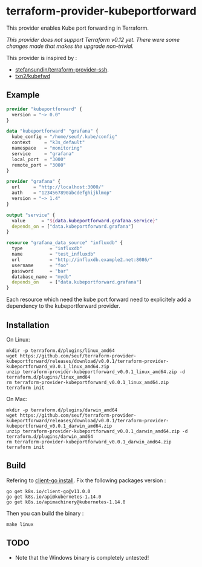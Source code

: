 # terraform-provider-kubeportforward

This provider enables Kube port forwarding in Terraform.

*This provider does not support Terraform v0.12 yet. There were some changes made that makes the upgrade non-trivial.*

This provider is inspired by :

* [stefansundin/terraform-provider-ssh](https://github.com/stefansundin/terraform-provider-ssh).
* [txn2/kubefwd](https://github.com/txn2/kubefwd)

## Example

```terraform
provider "kubeportforward" {
  version = "~> 0.0"
}

data "kubeportforward" "grafana" {
  kube_config = "/home/seuf/.kube/config"
  context     = "k3s_default"
  namespace   = "monitoring"
  service     = "grafana"
  local_port  = "3000"
  remote_port = "3000"
}

provider "grafana" {
  url     = "http://localhost:3000/"
  auth    = "1234567890abcdefghijklmop"
  version = "~> 1.4"
}

output "service" {
  value      = "${data.kubeportforward.grafana.service}"
  depends_on = ["data.kubeportforward.grafana"]
}

resource "grafana_data_source" "influxdb" {
  type          = "influxdb"
  name          = "test_influxdb"
  url           = "http://influxdb.example2.net:8086/"
  username      = "foo"
  password      = "bar"
  database_name = "mydb"
  depends_on    = ["data.kubeportforward.grafana"]
}
```

Each resource which need the kube port forward need to explicitely add a dependency to the kubeportforward provider.

## Installation

On Linux:

```shell
mkdir -p terraform.d/plugins/linux_amd64
wget https://github.com/seuf/terraform-provider-kubeportforward/releases/download/v0.0.1/terraform-provider-kubeportforward_v0.0.1_linux_amd64.zip
unzip terraform-provider-kubeportforward_v0.0.1_linux_amd64.zip -d terraform.d/plugins/linux_amd64
rm terraform-provider-kubeportforward_v0.0.1_linux_amd64.zip
terraform init
```

On Mac:

```shell
mkdir -p terraform.d/plugins/darwin_amd64
wget https://github.com/seuf/terraform-provider-kubeportforward/releases/download/v0.0.1/terraform-provider-kubeportforward_v0.0.1_darwin_amd64.zip
unzip terraform-provider-kubeportforward_v0.0.1_darwin_amd64.zip -d terraform.d/plugins/darwin_amd64
rm terraform-provider-kubeportforward_v0.0.1_darwin_amd64.zip
terraform init
```

## Build

Refering to [client-go install](https://github.com/kubernetes/client-go/blob/master/INSTALL.md). Fix the following packages version :

```shell
go get k8s.io/client-go@v11.0.0
go get k8s.io/api@kubernetes-1.14.0
go get k8s.io/apimachinery@kubernetes-1.14.0
```

Then you can build the binary :

```shell
make linux
```

## TODO

* Note that the Windows binary is completely untested!
